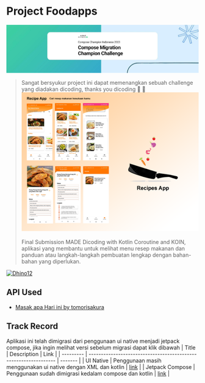# Project Foodapps
[![Winner](./img/compose_challange.jpg)](https://www.dicoding.com/blog/selamat-kepada-pemenang-compose-migration-champion-challenge-2023/)
> Sangat bersyukur project ini dapat memenangkan sebuah challenge yang diadakan dicoding, thanks you dicoding 🙌 🤞
![](./img/Recipes%20App.png) <br><br>
Final Submission MADE Dicoding with Kotlin Coroutine and KOIN, aplikasi yang membantu untuk melihat menu resep makanan dan panduan atau langkah-langkah pembuatan lengkap dengan bahan-bahan yang diperlukan.

[![Dhino12](https://circleci.com/gh/Dhino12/project_foodapps.svg?style=shield)](https://app.circleci.com/pipelines/github/Dhino12/project_foodapps)

## API Used
* [Masak apa Hari ini by tomorisakura](https://github.com/Dhino12/unofficial-masakapahariini-api)

## Track Record
Aplikasi ini telah dimigrasi dari penggunaan ui native menjadi jetpack compose, jika ingin melihat versi sebelum migrasi dapat klik dibawah
| Title     | Description                                                      | Link    |
| --------- | ---------------------------------------------------------------- | ------- | 
| UI Native | Penggunaan masih menggunakan ui native dengan XML dan kotlin     | [link](https://github.com/Dhino12/project_foodapps/tree/4cc59c5ef79c8ccadbb3277f6c08d0c1fa0c7e0e) |
| Jetpack Compose | Penggunaan sudah dimigrasi kedalam compose dan kotlin      | [link](https://github.com/Dhino12/project_foodapps) |

[//]: # (## Dependencies Used :)

[//]: # ([//]: # &#40;* [Jetpack Navigation]&#40;https://developer.android.com/guide/navigation/navigation-getting-started&#41; &#41;)
[//]: # ([//]: # &#40;* [Recycler View]&#40;https://developer.android.com/jetpack/androidx/releases/recyclerview&#41;&#41;)
[//]: # (* [Timeline]&#40;https://github.com/vipulasri/Timeline-View&#41;)

[//]: # (* [Observable Scrollview]&#40;https://github.com/ksoichiro/Android-ObservableScrollView&#41;)

[//]: # (* [CardView]&#40;https://developer.android.com/jetpack/androidx/releases/cardview&#41;)

[//]: # (* [Material Component]&#40;https://material.io/develop/android/docs/getting-started&#41;)

[//]: # (* [ViewModel and LiveData]&#40;https://developer.android.com/jetpack/androidx/releases/lifecycle?hl=id&#41;)

[//]: # (* [JUnit 4]&#40;https://github.com/junit-team/junit4/wiki/Use-with-Gradle&#41;)

[//]: # (* [Glide]&#40;https://github.com/bumptech/glide&#41;)

[//]: # (* [Koin]&#40;https://github.com/InsertKoinIO/koin&#41;)

[//]: # (* [Koin ViewModel]&#40;https://insert-koin.io/docs/quickstart/android-viewmodel&#41;)

[//]: # (* [Koin Test]&#40;https://insert-koin.io/docs/quickstart/junit-test&#41;)

[//]: # (* [Mockito]&#40;https://github.com/mockito/mockito/wiki/Declaring-mockito-dependency&#41;)

[//]: # (* [Leak Canary]&#40;https://square.github.io/leakcanary/upgrading-to-leakcanary-2.0/&#41;)

[//]: # (* [Room]&#40;https://developer.android.com/jetpack/androidx/releases/room&#41;)

[//]: # (* [Retrofit]&#40;https://square.github.io/retrofit/#download&#41;)

[//]: # (* [Coroutine Flow]&#40;https://github.com/Kotlin/kotlinx.coroutines&#41;)

[//]: # (* [SQL Chiper]&#40;https://github.com/sqlcipher/android-database-sqlcipher&#41;)

[//]: # (* [Lottie Android]&#40;https://github.com/airbnb/lottie-android&#41;)